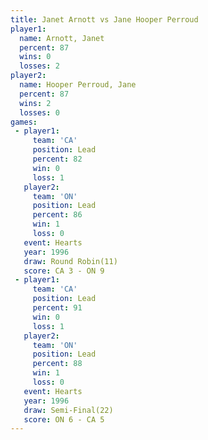 ```yaml
---
title: Janet Arnott vs Jane Hooper Perroud
player1:                    
  name: Arnott, Janet       
  percent: 87               
  wins: 0                   
  losses: 2                 
player2:                    
  name: Hooper Perroud, Jane
  percent: 87               
  wins: 2                   
  losses: 0                 
games:
 - player1:        
     team: 'CA'    
     position: Lead
     percent: 82   
     win: 0        
     loss: 1       
   player2:        
     team: 'ON'    
     position: Lead
     percent: 86   
     win: 1        
     loss: 0       
   event: Hearts        
   year: 1996           
   draw: Round Robin(11)
   score: CA 3 - ON 9   
 - player1:        
     team: 'CA'    
     position: Lead
     percent: 91   
     win: 0        
     loss: 1       
   player2:        
     team: 'ON'    
     position: Lead
     percent: 88   
     win: 1        
     loss: 0       
   event: Hearts       
   year: 1996          
   draw: Semi-Final(22)
   score: ON 6 - CA 5  
---
```


